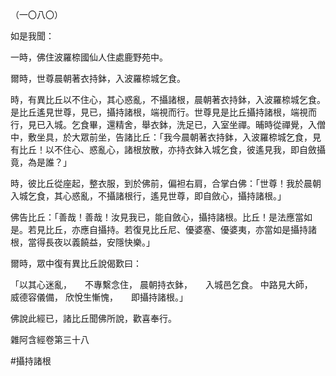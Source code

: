 （一〇八〇）

如是我聞：

一時，佛住波羅㮈國仙人住處鹿野苑中。

爾時，世尊晨朝著衣持鉢，入波羅㮈城乞食。

時，有異比丘以不住心，其心惑亂，不攝諸根，晨朝著衣持鉢，入波羅㮈城乞食。是比丘遙見世尊，見已，攝持諸根，端視而行。世尊見是比丘攝持諸根，端視而行，見已入城。乞食畢，還精舍，舉衣鉢，洗足已，入室坐禪。晡時從禪覺，入僧中，敷坐具，於大眾前坐，告諸比丘：「我今晨朝著衣持鉢，入波羅㮈城乞食，見有比丘！以不住心、惑亂心，諸根放散，亦持衣鉢入城乞食，彼遙見我，即自斂攝竟，為是誰？」

時，彼比丘從座起，整衣服，到於佛前，偏袒右肩，合掌白佛：「世尊！我於晨朝入城乞食，其心惑亂，不攝諸根行，遙見世尊，即自斂心，攝持諸根。」

佛告比丘：「善哉！善哉！汝見我已，能自斂心，攝持諸根。比丘！是法應當如是。若見比丘，亦應自攝持。若復見比丘尼、優婆塞、優婆夷，亦當如是攝持諸根，當得長夜以義饒益，安隱快樂。」

爾時，眾中復有異比丘說偈歎曰：

「以其心迷亂，　　不專繫念住，
晨朝持衣鉢，　　入城邑乞食。
中路見大師，　　威德容儀備，
欣悅生慚愧，　　即攝持諸根。」

佛說此經已，諸比丘聞佛所說，歡喜奉行。

雜阿含經卷第三十八





#攝持諸根
